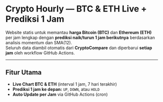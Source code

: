 # Crypto Hourly — BTC & ETH Live + Prediksi 1 Jam

Website statis untuk memantau **harga Bitcoin (BTC)** dan **Ethereum (ETH)** per jam lengkap dengan **prediksi naik/turun 1 jam berikutnya** berdasarkan analisis momentum dan SMA(12).  
Seluruh data diambil otomatis dari **CryptoCompare** dan diperbarui **setiap jam** oleh workflow GitHub Actions.

---

## Fitur Utama
- **Live Chart BTC & ETH** (interval 1 jam, 7 hari terakhir)
- **Prediksi 1 jam ke depan:** `UP`, `DOWN`, atau `HOLD`
- **Auto Update per Jam** via GitHub Actions (cron)
